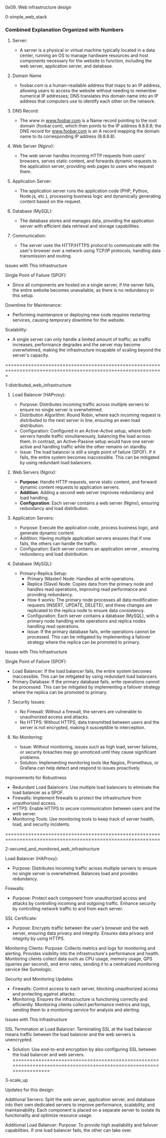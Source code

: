 0x09. Web infrastructure design

0-simple_web_stack

### Combined Explanation Organized with Numbers

1. Server:
   - A server is a physical or virtual machine typically located in a data center, running an OS to manage hardware resources and host components necessary for the website to function, including the web server, application server, and database.

2. Domain Name
   - foobar.com is a human-readable address that maps to an IP address, allowing users to access the website without needing to remember numerical IP addresses; DNS translates this domain name into an IP address that computers use to identify each other on the network.

3. DNS Record:
   - The www in www.foobar.com is a Name record pointing to the root domain (foobar.com), which then points to the IP address 8.8.8.8; the DNS record for www.foobar.com is an A record mapping the domain name to its corresponding IP address (8.8.8.8).

4. Web Server (Nginx):
   - The web server handles incoming HTTP requests from users' browsers, serves static content, and forwards dynamic requests to the application server, providing web pages to users who request them.

5. Application Server:
   - The application server runs the application code (PHP, Python, Node.js, etc.), processing business logic and dynamically generating content based on the request.

6. Database (MySQL):
   - The database stores and manages data, providing the application server with efficient data retrieval and storage capabilities.

7. Communication:
   - The server uses the HTTP/HTTPS protocol to communicate with the user's browser over a network using TCP/IP protocols, handling data transmission and routing.

Issues with This Infrastructure

Single Point of Failure (SPOF):
   - Since all components are hosted on a single server, if the server fails, the entire website becomes unavailable, as there is no redundancy in this setup.

Downtime for Maintenance:
   - Performing maintenance or deploying new code requires restarting services, causing temporary downtime for the website.

Scalability:
   - A single server can only handle a limited amount of traffic; as traffic increases, performance degrades and the server may become overwhelmed, making the infrastructure incapable of scaling beyond the server's capacity.


=============================================================================================================

1-distributed_web_infrastructure

1. Load Balancer (HAProxy):
   - Purpose: Distributes incoming traffic across multiple servers to ensure no single server is overwhelmed.
   - Distribution Algorithm: Round Robin, where each incoming request is distributed to the next server in line, ensuring an even load distribution.
   - Configuration: Configured in an Active-Active setup, where both servers handle traffic simultaneously, balancing the load across them. In contrast, an Active-Passive setup would have one server active and handling traffic while the other remains on standby.
   - Issue: The load balancer is still a single point of failure (SPOF). If it fails, the entire system becomes inaccessible. This can be mitigated by using redundant load balancers.

2. Web Servers (Nginx):
   - **Purpose**: Handle HTTP requests, serve static content, and forward dynamic content requests to application servers.
   - **Addition**: Adding a second web server improves redundancy and load handling.
   - **Configuration**: Each server contains a web server (Nginx), ensuring redundancy and load distribution.

3. Application Servers:
   - Purpose: Execute the application code, process business logic, and generate dynamic content.
   - Addition: Having multiple application servers ensures that if one fails, the others can handle the traffic.
   - Configuration: Each server contains an application server , ensuring redundancy and load distribution.

4. Database (MySQL):
   - Primary-Replica Setup:
     - Primary (Master) Node: Handles all write operations.
     - Replica (Slave) Node: Copies data from the primary node and handles read operations, improving read performance and providing redundancy.
     - How it works: The primary node processes all data modification requests (INSERT, UPDATE, DELETE), and these changes are replicated to the replica node to ensure data consistency.
     - Configuration: Each server contains a database (MySQL), with a primary node handling write operations and replica nodes handling read operations.
     - Issue: If the primary database fails, write operations cannot be processed. This can be mitigated by implementing a failover strategy where the replica can be promoted to primary.

Issues with This Infrastructure

Single Point of Failure (SPOF):
   - Load Balancer: If the load balancer fails, the entire system becomes inaccessible. This can be mitigated by using redundant load balancers.
   - Primary Database: If the primary database fails, write operations cannot be processed. This can be mitigated by implementing a failover strategy where the replica can be promoted to primary.

7. Security Issues:
   - No Firewall: Without a firewall, the servers are vulnerable to unauthorized access and attacks.
   - No HTTPS: Without HTTPS, data transmitted between users and the server is not encrypted, making it susceptible to interception.

8. No Monitoring:
   - Issue: Without monitoring, issues such as high load, server failures, or security breaches may go unnoticed until they cause significant problems.
   - Solution: Implementing monitoring tools like Nagios, Prometheus, or Grafana can help detect and respond to issues proactively.

Improvements for Robustness

- Redundant Load Balancers: Use multiple load balancers to eliminate the load balancer as a SPOF.
- Firewalls: Implement firewalls to protect the infrastructure from unauthorized access.
- HTTPS: Enable HTTPS to secure communication between users and the web server.
- Monitoring Tools: Use monitoring tools to keep track of server health, load, and security incidents.

============================================================================================================


2-secured_and_monitored_web_infrastructure

Load Balancer (HAProxy):
   - Purpose: Distributes incoming traffic across multiple servers to ensure no single server is overwhelmed.
Balances load and provides redundancy.

Firewalls:
   - Purpose: Protect each component from unauthorized access and attacks by controlling incoming and outgoing traffic.
   Enhance security by controlling network traffic to and from each server.

SSL Certificate:
   - Purpose: Encrypts traffic between the user's browser and the web server, ensuring data privacy and integrity.
   Ensures data privacy and integrity by using HTTPS.

Monitoring Clients:
   Purpose: Collects metrics and logs for monitoring and alerting.
   Provides visibility into the infrastructure's performance and health.
   Monitoring clients collect data such as CPU usage, memory usage, QPS (queries per second), and error rates, sending it to a centralized     monitoring service like Sumologic.

Security and Monitoring Updates

- Firewalls: Control access to each server, blocking unauthorized access and protecting against attacks.
- Monitoring: Ensures the infrastructure is functioning correctly and efficiently. Monitoring clients collect performance metrics and logs, sending them to a monitoring service for analysis and alerting.
  
Issues with This Infrastructure

SSL Termination at Load Balancer:
   Terminating SSL at the load balancer means traffic between the load balancer and the web servers is unencrypted.
   - Solution: Use end-to-end encryption by also configuring SSL between the load balancer and web servers.
===================================================================================================================

3-scale_up

Updates for this design:

Additional Servers: Split the web server, application server, and database into their own dedicated servers to improve performance, scalability, and maintainability. Each component is placed on a separate server to isolate its functionality and optimize resource usage.

Additional Load Balancer: Purpose: To provide high availability and failover capabilities. If one load balancer fails, the other can take over.

